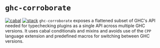 # `ghc-corroborate`
[![cabal](https://github.com/BlockScope/ghc-corroborate/actions/workflows/cabal.yml/badge.svg)](https://github.com/BlockScope/ghc-corroborate/actions/workflows/cabal.yml)
[![stack](https://github.com/BlockScope/ghc-corroborate/actions/workflows/stack.yml/badge.svg)](https://github.com/BlockScope/ghc-corroborate/actions/workflows/stack.yml)
`ghc-corroborate` exposes a flattened subset of GHC's API needed for
typechecking plugins as a single API across multiple GHC versions. It uses cabal
conditionals and mixins and avoids use of the `CPP` language extension and
predefined macros for switching between GHC versions.